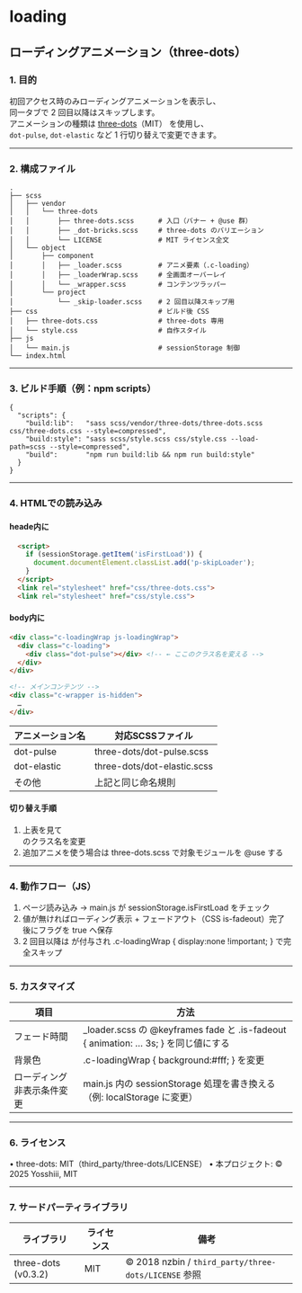 # loading

## ローディングアニメーション（three-dots）


### 1. 目的
初回アクセス時のみローディングアニメーションを表示し、  
同一タブで 2 回目以降はスキップします。  
アニメーションの種類は [three-dots](https://github.com/nzbin/three-dots)（MIT） を使用し、  
`dot-pulse`, `dot-elastic` など 1 行切り替えで変更できます。

---

### 2. 構成ファイル
```
.
├── scss
│   ├── vendor
│   │   └── three-dots
│   │       ├── three-dots.scss      # 入口（バナー + @use 群）
│   │       ├── _dot-bricks.scss     # three-dots のバリエーション
│   │       └── LICENSE              # MIT ライセンス全文
│   └── object
│       ├── component
│       │   ├── _loader.scss         # アニメ要素（.c-loading）
│       │   ├── _loaderWrap.scss     # 全画面オーバーレイ
│       │   └── _wrapper.scss        # コンテンツラッパー
│       └── project
│           └── _skip-loader.scss    # 2 回目以降スキップ用
├── css                              # ビルド後 CSS
│   ├── three-dots.css               # three-dots 専用
│   └── style.css                    # 自作スタイル
├── js
│   └── main.js                      # sessionStorage 制御
└── index.html
```

---

### 3. ビルド手順（例：npm scripts）

```jsonc
{
  "scripts": {
    "build:lib":   "sass scss/vendor/three-dots/three-dots.scss css/three-dots.css --style=compressed",
    "build:style": "sass scss/style.scss css/style.css --load-path=scss --style=compressed",
    "build":       "npm run build:lib && npm run build:style"
  }
}
```

---

### 4. HTMLでの読み込み
#### heade内に
```html
  <script>
    if (sessionStorage.getItem('isFirstLoad')) {
      document.documentElement.classList.add('p-skipLoader');
    }
  </script>
  <link rel="stylesheet" href="css/three-dots.css">
  <link rel="stylesheet" href="css/style.css">
```

#### body内に

```html
<div class="c-loadingWrap js-loadingWrap">
  <div class="c-loading">
    <div class="dot-pulse"></div> <!-- ← ここのクラス名を変える -->
  </div>
</div>

<!-- メインコンテンツ -->
<div class="c-wrapper is-hidden">
  …
</div>
```

| アニメーション名 | 対応SCSSファイル |
|---------------|----------------|
| dot-pulse | three-dots/dot-pulse.scss |
| dot-elastic | three-dots/dot-elastic.scss |
| その他 | 上記と同じ命名規則 |

#### 切り替え手順
1.	上表を見て <div class="dot-◯◯"></div> のクラス名を変更
2.	追加アニメを使う場合は three-dots.scss で対象モジュールを @use する

---

### 4. 動作フロー（JS）
1.	ページ読み込み → main.js が sessionStorage.isFirstLoad をチェック
2.	値が無ければローディング表示 + フェードアウト（CSS is-fadeout）完了後にフラグを true へ保存
3.	2 回目以降は <html class="p-skipLoader"> が付与され .c-loadingWrap { display:none !important; } で完全スキップ

---

### 5. カスタマイズ
| 項目  | 方法   |
|------|-------|
| フェード時間 | _loader.scss の @keyframes fade と .is-fadeout { animation: … 3s; } を同じ値にする|
| 背景色      | .c-loadingWrap { background:#fff; } を変更
| ローディング非表示条件変更  | main.js 内の sessionStorage 処理を書き換える（例: localStorage に変更）|


---

### 6. ライセンス
•	three-dots: MIT（third_party/three-dots/LICENSE）
•	本プロジェクト: © 2025 Yosshiii, MIT

---

### 7. サードパーティライブラリ

| ライブラリ | ライセンス | 備考 |
|------------|-----------|------|
| three-dots (v0.3.2) | MIT | © 2018 nzbin / `third_party/three-dots/LICENSE` 参照 |